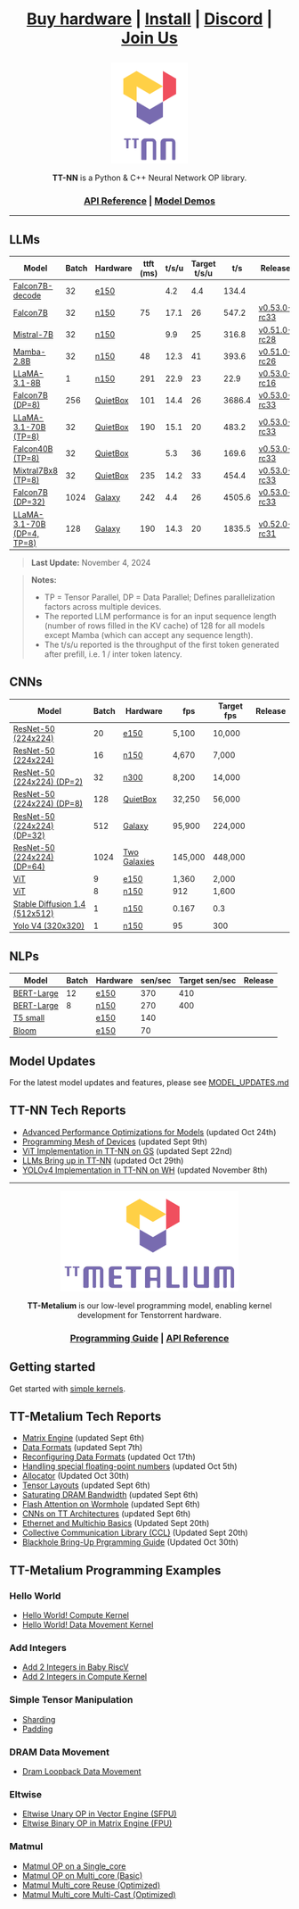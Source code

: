 <div align="center">

<h1>

[Buy hardware](https://tenstorrent.com/cards/) | [Install](./INSTALLING.md) | [Discord](https://discord.gg/tvhGzHQwaj) | [Join Us](https://boards.greenhouse.io/tenstorrent/jobs/4155609007)

</h1>

<img src="./docs/source/common/_static/tt_nn_w_logo.png" alt="ttnn logo" height="180"/>

**TT-NN** is a Python & C++ Neural Network OP library.

<h3>

[API Reference](https://docs.tenstorrent.com/ttnn/latest/index.html) | [Model Demos](./models/demos/)

</h3>

</div>

---

## LLMs
| Model                                                         | Batch | Hardware                                                 | ttft (ms) | t/s/u | Target<br>t/s/u | t/s    | Release                                                                   |
|---------------------------------------------------------------|-------|----------------------------------------------------------|----------|-------|-----------------|--------|---------------------------------------------------------------------------|
| [Falcon7B-decode](./models/demos/ttnn_falcon7b)               | 32    | [e150](https://tenstorrent.com/hardware/grayskull)       |          | 4.2   | 4.4             | 134.4  |                                                                           |
| [Falcon7B](./models/demos/wormhole/falcon7b)                  | 32    | [n150](https://tenstorrent.com/hardware/wormhole)        | 75       | 17.1  | 26              | 547.2  | [v0.53.0-rc33](https://github.com/tenstorrent/tt-metal/tree/v0.53.0-rc33) |
| [Mistral-7B](./models/demos/wormhole/mistral7b)               | 32    | [n150](https://tenstorrent.com/hardware/wormhole)        |          | 9.9   | 25              | 316.8  | [v0.51.0-rc28](https://github.com/tenstorrent/tt-metal/tree/v0.51.0-rc28) |
| [Mamba-2.8B](./models/demos/wormhole/mamba)                   | 32    | [n150](https://tenstorrent.com/hardware/wormhole)        | 48       | 12.3  | 41              | 393.6  | [v0.51.0-rc26](https://github.com/tenstorrent/tt-metal/tree/v0.51.0-rc26) |
| [LLaMA-3.1-8B](./models/demos/llama3)            | 1     | [n150](https://tenstorrent.com/hardware/wormhole)        | 291      | 22.9  | 23              | 22.9   | [v0.53.0-rc16](https://github.com/tenstorrent/tt-metal/tree/v0.53.0-rc16) |
| [Falcon7B (DP=8)](./models/demos/t3000/falcon7b)              | 256   | [QuietBox](https://tenstorrent.com/hardware/tt-quietbox) | 101      | 14.4  | 26              | 3686.4 | [v0.53.0-rc33](https://github.com/tenstorrent/tt-metal/tree/v0.53.0-rc33) |
| [LLaMA-3.1-70B (TP=8)](./models/demos/t3000/llama3_70b)       | 32    | [QuietBox](https://tenstorrent.com/hardware/tt-quietbox) | 190      | 15.1  | 20              | 483.2  | [v0.53.0-rc33](https://github.com/tenstorrent/tt-metal/tree/v0.53.0-rc33) |
| [Falcon40B (TP=8)](./models/demos/t3000/falcon40b)            | 32    | [QuietBox](https://tenstorrent.com/hardware/tt-quietbox) |          | 5.3   | 36              | 169.6  | [v0.53.0-rc33](https://github.com/tenstorrent/tt-metal/tree/v0.53.0-rc33) |
| [Mixtral7Bx8 (TP=8)](./models/demos/t3000/mixtral8x7b)        | 32    | [QuietBox](https://tenstorrent.com/hardware/tt-quietbox) | 235      | 14.2  | 33              | 454.4  | [v0.53.0-rc33](https://github.com/tenstorrent/tt-metal/tree/v0.53.0-rc33) |
| [Falcon7B (DP=32)](./models/demos/tg/falcon7b)                | 1024  | [Galaxy](https://tenstorrent.com/hardware/galaxy)        | 242      | 4.4   | 26              | 4505.6 | [v0.53.0-rc33](https://github.com/tenstorrent/tt-metal/tree/v0.53.0-rc33) |
| [LLaMA-3.1-70B (DP=4, TP=8)](./models/demos/t3000/llama3_70b) | 128   | [Galaxy](https://tenstorrent.com/hardware/galaxy)        | 190      | 14.3  | 20              | 1835.5 | [v0.52.0-rc31](https://github.com/tenstorrent/tt-metal/tree/v0.52.0-rc31) |
> **Last Update:** November 4, 2024

> **Notes:**
> - TP = Tensor Parallel, DP = Data Parallel; Defines parallelization factors across multiple devices.
> - The reported LLM performance is for an input sequence length (number of rows filled in the KV cache) of 128 for all models except Mamba (which can accept any sequence length).
> - The t/s/u reported is the throughput of the first token generated after prefill, i.e. 1 / inter token latency.

## CNNs
| Model                                                                       | Batch | Hardware                                                 | fps     | Target fps | Release     |
|-----------------------------------------------------------------------------|-------|----------------------------------------------------------|---------|------------|-------------|
| [ResNet-50 (224x224)](./models/demos/grayskull/resnet50)                    | 20    | [e150](https://tenstorrent.com/hardware/grayskull)       | 5,100   | 10,000     |             |
| [ResNet-50 (224x224)](./models/demos/wormhole/resnet50)                     | 16    | [n150](https://tenstorrent.com/hardware/wormhole)        | 4,670   | 7,000      |             |
| [ResNet-50 (224x224) (DP=2)](./models/demos/wormhole/resnet50)              | 32    | [n300](https://tenstorrent.com/hardware/wormhole)        | 8,200   | 14,000     |             |
| [ResNet-50 (224x224) (DP=8)](./models/demos/t3000/resnet50)                 | 128   | [QuietBox](https://tenstorrent.com/hardware/tt-quietbox) | 32,250  | 56,000     |             |
| [ResNet-50 (224x224) (DP=32)](./models/demos/tg/resnet50)                   | 512   | [Galaxy](https://tenstorrent.com/hardware/galaxy)        | 95,900  | 224,000    |             |
| [ResNet-50 (224x224) (DP=64)](./models/demos/tgg/resnet50)                  | 1024  | [Two Galaxies](https://tenstorrent.com/hardware/galaxy)  | 145,000 | 448,000    |             |
| [ViT](./models/demos/grayskull/vit)                                         | 9     | [e150](https://tenstorrent.com/hardware/grayskull)       | 1,360   | 2,000      |             |
| [ViT](./models/demos/wormhole/vit)                                          | 8     | [n150](https://tenstorrent.com/hardware/wormhole)        | 912     | 1,600      |             |
| [Stable Diffusion 1.4 (512x512)](./models/demos/wormhole/stable_diffusion)  | 1     | [n150](https://tenstorrent.com/hardware/wormhole)        | 0.167   | 0.3        |             |
| [Yolo V4 (320x320)](./models/experimental/yolov4)                           | 1     | [n150](https://tenstorrent.com/hardware/wormhole)        | 95      | 300        |             |


## NLPs
| Model                                               | Batch | Hardware                                           | sen/sec | Target sen/sec | Release |
|-----------------------------------------------------|-------|----------------------------------------------------|---------|----------------|---------|
| [BERT-Large](./models/demos/metal_BERT_large_11/)   | 12    | [e150](https://tenstorrent.com/hardware/grayskull) | 370     | 410            |         |
| [BERT-Large](./models/demos/metal_BERT_large_11/)   | 8     | [n150](https://tenstorrent.com/hardware/wormhole)  | 270     | 400            |         |
| [T5 small](.models/demos/grayskull/t5)              |       | [e150](https://tenstorrent.com/hardware/grayskull) | 140     |                |         |
| [Bloom](.models/demos/grayskull/functional_bloom)   |       | [e150](https://tenstorrent.com/hardware/grayskull) | 70      |                |         |

## Model Updates
For the latest model updates and features, please see [MODEL_UPDATES.md](models/MODEL_UPDATES.md)

## TT-NN Tech Reports
- [Advanced Performance Optimizations for Models](./tech_reports/AdvancedPerformanceOptimizationsForModels/AdvancedPerformanceOptimizationsForModels.md) (updated Oct 24th)
- [Programming Mesh of Devices](./tech_reports/Programming%20Mesh%20of%20Devices/Programming%20Mesh%20of%20Devices%20with%20TT-NN.md) (updated Sept 9th)
- [ViT Implementation in TT-NN on GS](./tech_reports/ViT-TTNN/vit.md)  (updated Sept 22nd)
- [LLMs Bring up in TT-NN](./tech_reports/LLMs/llms.md)  (updated Oct 29th)
- [YOLOv4 Implementation in TT-NN on WH](./tech_reports/YoloV4-TTNN/yolov4.md)  (updated November 8th)
---

<div align="center">

<img src="./docs/source/common/_static/tt_metalium_w_logo.png" alt="TT-Metalium logo" height="180"/>

**TT-Metalium** is our low-level programming model, enabling kernel development for Tenstorrent hardware.


<h3>

[Programming Guide](./METALIUM_GUIDE.md) | [API Reference](https://docs.tenstorrent.com/tt-metalium/latest/tt_metal/apis/index.html)

</h3>
</div>

## Getting started

Get started with [simple kernels](https://docs.tenstorrent.com/tt-metalium/latest/tt_metal/examples/index.html).

## TT-Metalium Tech Reports
- [Matrix Engine](./tech_reports/matrix_engine/matrix_engine.md) (updated Sept 6th)
- [Data Formats](./tech_reports/data_formats/data_formats.md) (updated Sept 7th)
- [Reconfiguring Data Formats](./tech_reports/data_formats/reconfig_data_format.md) (updated Oct 17th)
- [Handling special floating-point numbers](./tech_reports/Handling_Special_Value/special_values.md) (updated Oct 5th)
- [Allocator](./tech_reports/memory/allocator.md) (Updated Oct 30th)
- [Tensor Layouts](./tech_reports/tensor_layouts/tensor_layouts.md) (updated Sept 6th)
- [Saturating DRAM Bandwidth](./tech_reports/Saturating_DRAM_bandwidth/Saturating_DRAM_bandwidth.md) (updated Sept 6th)
- [Flash Attention on Wormhole](./tech_reports/FlashAttention/FlashAttention.md) (updated Sept 6th)
- [CNNs on TT Architectures](./tech_reports/CNNs/ttcnn.md) (updated Sept 6th)
- [Ethernet and Multichip Basics](./tech_reports/EthernetMultichip/BasicEthernetGuide.md) (Updated Sept 20th)
- [Collective Communication Library (CCL)](./tech_reports/EthernetMultichip/CclDeveloperGuide.md) (Updated Sept 20th)
- [Blackhole Bring-Up Prgramming Guide](./tech_reports/Blackhole/BlackholeBringUpProgrammingGuide.md) (Updated Oct 30th)

## TT-Metalium Programming Examples
### Hello World
- [Hello World! Compute Kernel](./tech_reports/prog_examples/hello_world_compute/hello_world_compute.md)
- [Hello World! Data Movement Kernel](./tech_reports/prog_examples/hello_world_data_movement/hello_world_data_movement.md)
### Add Integers
- [Add 2 Integers in Baby RiscV](./tech_reports/prog_examples/add_2_integers_in_riscv/add_2_integers_in_riscv.md)
- [Add 2 Integers in Compute Kernel](./tech_reports/prog_examples/add_2_integers_in_compute/add_2_integers_in_compute.md)
### Simple Tensor Manipulation
- [Sharding](./tech_reports/prog_examples/shard_data_rm/shard_data_rm.md)
- [Padding](./tech_reports/prog_examples/pad_multi_core/pad_multi_core.md)
### DRAM Data Movement
- [Dram Loopback Data Movement](./tech_reports/prog_examples/dram_loopback/dram_loopback.md)
### Eltwise
- [Eltwise Unary OP in Vector Engine (SFPU)](./tech_reports/prog_examples/eltwise_sfpu/eltwise_sfpu.md)
- [Eltwise Binary OP in Matrix Engine (FPU)](./tech_reports/prog_examples/eltwise_binary/eltwise_binary.md)
### Matmul
- [Matmul OP on a Single_core](./tech_reports/prog_examples/matmul_single_core/matmul_single_core.md)
- [Matmul OP on Multi_core (Basic)](./tech_reports/prog_examples/matmul_multi_core/matmul_multi_core.md)
- [Matmul Multi_core Reuse (Optimized)](./tech_reports/prog_examples/matmul_multi_core_optimized/data_reuse.md)
- [Matmul Multi_core Multi-Cast (Optimized)](./tech_reports/prog_examples/matmul_multi_core_optimized/data_mcast.md)

